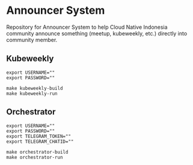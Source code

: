 # Announcer System
Repository for Announcer System to help Cloud Native Indonesia community announce something (meetup, kubeweekly, etc.) directly into community member.

## Kubeweekly 
```
export USERNAME=""
export PASSWORD=""

make kubeweekly-build
make kubeweekly-run
```
## Orchestrator
```
export USERNAME=""
export PASSWORD=""
export TELEGRAM_TOKEN=""
export TELEGRAM_CHATID=""

make orchestrator-build
make orchestrator-run
```


